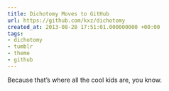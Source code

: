 ```yaml
---
title: Dichotomy Moves to GitHub
url: https://github.com/kxz/dichotomy
created_at: 2013-08-28 17:51:01.000000000 +00:00
tags:
- dichotomy
- tumblr
- theme
- github
---
```


Because that’s where all the cool kids are, you know.
